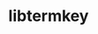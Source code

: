 ---
title: "libtermkey"
layout: cache
categories: [package, develop]
meta: {"versions": ["0.22"], "compilers": ["gcc@=10.2.1", "gcc@=7.5.0"], "oss": ["centos7", "ubuntu18.04"], "platforms": ["linux"], "targets": ["x86_64_v3"], "stacks": ["developer-tools", "developer-tools-manylinux2014", "root"], "num_specs": 5, "num_specs_by_stack": {"root": 5, "developer-tools-manylinux2014": 1, "developer-tools": 3}}
spec_details: [{"hash": "5fkoebrwkc7z5y4x7y3emgjhi62lhjz7", "compiler": "gcc@=10.2.1", "versions": ["0.22"], "os": "centos7", "platform": "linux", "target": "x86_64_v3", "variants": ["build_system=makefile"], "stacks": ["root", "developer-tools-manylinux2014"], "size": "-", "tarball": "https://binaries.spack.io/develop/build_cache/linux-centos7-x86_64_v3/gcc-10.2.1/libtermkey-0.22/linux-centos7-x86_64_v3-gcc-10.2.1-libtermkey-0.22-5fkoebrwkc7z5y4x7y3emgjhi62lhjz7.spack"}, {"hash": "2avjhk2q4ehubla2dbprgaaz7nsbaeo6", "compiler": "gcc@=10.2.1", "versions": ["0.22"], "os": "centos7", "platform": "linux", "target": "x86_64_v3", "variants": ["build_system=makefile"], "stacks": ["root"], "size": "-", "tarball": "https://binaries.spack.io/develop/build_cache/linux-centos7-x86_64_v3/gcc-10.2.1/libtermkey-0.22/linux-centos7-x86_64_v3-gcc-10.2.1-libtermkey-0.22-2avjhk2q4ehubla2dbprgaaz7nsbaeo6.spack"}, {"hash": "ivi65dj3dkrm5ltnkgmya5t6zwdeyvs7", "compiler": "gcc@=7.5.0", "versions": ["0.22"], "os": "ubuntu18.04", "platform": "linux", "target": "x86_64_v3", "variants": ["build_system=makefile"], "stacks": ["developer-tools", "root"], "size": "-", "tarball": "https://binaries.spack.io/develop/build_cache/linux-ubuntu18.04-x86_64_v3/gcc-7.5.0/libtermkey-0.22/linux-ubuntu18.04-x86_64_v3-gcc-7.5.0-libtermkey-0.22-ivi65dj3dkrm5ltnkgmya5t6zwdeyvs7.spack"}, {"hash": "nphhnuxlhunwtuceuv3tgyo3uaud3i4g", "compiler": "gcc@=7.5.0", "versions": ["0.22"], "os": "ubuntu18.04", "platform": "linux", "target": "x86_64_v3", "variants": ["build_system=makefile"], "stacks": ["developer-tools", "root"], "size": "-", "tarball": "https://binaries.spack.io/develop/build_cache/linux-ubuntu18.04-x86_64_v3/gcc-7.5.0/libtermkey-0.22/linux-ubuntu18.04-x86_64_v3-gcc-7.5.0-libtermkey-0.22-nphhnuxlhunwtuceuv3tgyo3uaud3i4g.spack"}, {"hash": "kxof3apfh54su4q6dkbjndonwwoxothq", "compiler": "gcc@=7.5.0", "versions": ["0.22"], "os": "ubuntu18.04", "platform": "linux", "target": "x86_64_v3", "variants": ["build_system=makefile"], "stacks": ["developer-tools", "root"], "size": "-", "tarball": "https://binaries.spack.io/develop/build_cache/linux-ubuntu18.04-x86_64_v3/gcc-7.5.0/libtermkey-0.22/linux-ubuntu18.04-x86_64_v3-gcc-7.5.0-libtermkey-0.22-kxof3apfh54su4q6dkbjndonwwoxothq.spack"}]
---